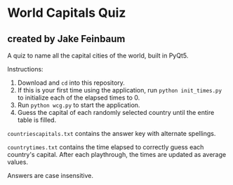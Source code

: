 # World Capitals Quiz
## created by Jake Feinbaum
  
A quiz to name all the capital cities of the world, built in PyQt5.

Instructions:
  1. Download and `cd` into this repository.
  2. If this is your first time using the application, run `python init_times.py` to initialize each of the elapsed times to 0.
  3. Run `python wcg.py` to start the application.
  4. Guess the capital of each randomly selected country until the entire table is filled.
 
`countriescapitals.txt` contains the answer key with alternate spellings. 

`countrytimes.txt` contains the time elapsed to correctly guess each country's capital. After each playthrough, the times are updated as average values.

Answers are case insensitive.

